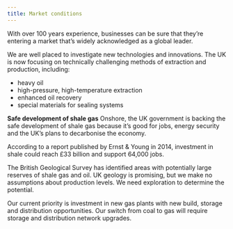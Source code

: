 ```yaml
---
title: Market conditions
---
```

With over 100 years experience, businesses can be sure that they’re entering a market that’s widely acknowledged as a global leader.


We are well placed to investigate new technologies and innovations. The UK is now focusing on technically challenging methods of extraction and production, including:


- heavy oil
- high-pressure, high-temperature extraction
- enhanced oil recovery
- special materials for sealing systems


**Safe development of shale gas**
Onshore, the UK government is backing the safe development of shale gas because it’s good for jobs, energy security and the UK’s plans to decarbonise the economy. 


According to a report published by Ernst & Young in 2014, investment in shale could reach £33 billion and support 64,000 jobs.


The British Geological Survey has  identified areas with potentially large reserves of shale gas and oil. UK geology is promising, but we make no assumptions about production levels. We need exploration to determine the potential.
 
Our current priority is investment in new gas plants with new build, storage and distribution opportunities. Our switch from coal to gas will require storage and distribution network upgrades.
 

